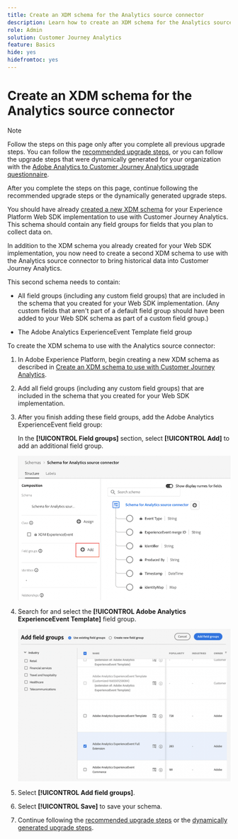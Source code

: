 ```yaml
---
title: Create an XDM schema for the Analytics source connector
description: Learn how to create an XDM schema for the Analytics source connector
role: Admin
solution: Customer Journey Analytics
feature: Basics
hide: yes
hidefromtoc: yes
---
```

# Create an XDM schema for the Analytics source connector

>[!NOTE]
> 
>Follow the steps on this page only after you complete all previous upgrade steps. You can follow the [recommended upgrade steps](/help/getting-started/cja-upgrade/cja-upgrade-recommendations.md#recommended-upgrade-steps-for-most-organizations), or you can follow the upgrade steps that were dynamically generated for your organization with the [Adobe Analytics to Customer Journey Analytics upgrade questionnaire](https://gigazelle.github.io/cja-ttv/). 
>
>After you complete the steps on this page, continue following the recommended upgrade steps or the dynamically generated upgrade steps. 

You should have already [created a new XDM schema](/help/getting-started/cja-upgrade/cja-upgrade-schema-create.md) for your Experience Platform Web SDK implementation to use with Customer Journey Analytics. This schema should contain any field groups for fields that you plan to collect data on. 

In addition to the XDM schema you already created for your Web SDK implementation, you now need to create a second XDM schema to use with the Analytics source connector to bring historical data into Customer Journey Analytics. 

This second schema needs to contain:

* All field groups (including any custom field groups) that are included in the schema that you created for your Web SDK implementation. (Any custom fields that aren't part of a default field group should have been added to your Web SDK schema as part of a custom field group.)

* The Adobe Analytics ExperienceEvent Template field group

To create the XDM schema to use with the Analytics source connector:

1. In Adobe Experience Platform, begin creating a new XDM schema as described in [Create an XDM schema to use with Customer Journey Analytics](/help/getting-started/cja-upgrade/cja-upgrade-schema-create.md).

1. Add all field groups (including any custom field groups) that are included in the schema that you created for your Web SDK implementation.

1. After you finish adding these field groups, add the Adobe Analytics ExperienceEvent field group: 

   In the **[!UICONTROL Field groups]** section, select **[!UICONTROL Add]** to add an additional field group. 

   ![Add field group to schema](assets/schema-add-field-group.png)

1. Search for and select the **[!UICONTROL Adobe Analytics ExperienceEvent Template]** field group.

   ![Add the Adobe Analytics ExperienceEvent field group](assets/schema-experienceevent.png)

1. Select **[!UICONTROL Add field groups]**.

1. Select **[!UICONTROL Save]** to save your schema.

1. Continue following the [recommended upgrade steps](/help/getting-started/cja-upgrade/cja-upgrade-recommendations.md#recommended-upgrade-steps-for-most-organizations) or the [dynamically generated upgrade steps](https://gigazelle.github.io/cja-ttv/).

